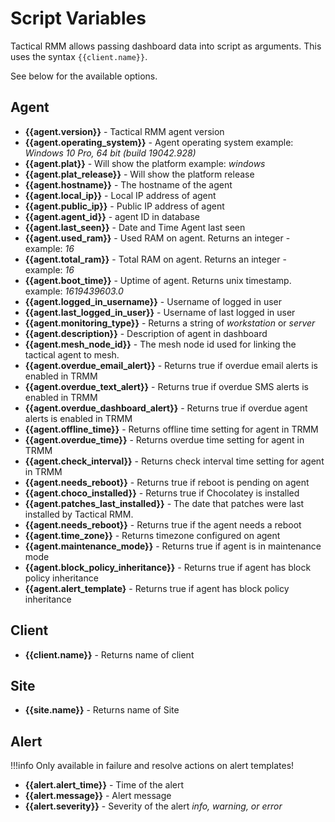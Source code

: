 # Script Variables

Tactical RMM allows passing dashboard data into script as arguments. This uses the syntax `{{client.name}}`.

See below for the available options.

## Agent

- **{{agent.version}}** - Tactical RMM agent version
- **{{agent.operating_system}}** - Agent operating system example: *Windows 10 Pro, 64 bit (build 19042.928)*
- **{{agent.plat}}** - Will show the platform example: *windows*
- **{{agent.plat_release}}** - Will show the platform release
- **{{agent.hostname}}** - The hostname of the agent
- **{{agent.local_ip}}** - Local IP address of agent
- **{{agent.public_ip}}** - Public IP address of agent
- **{{agent.agent_id}}** - agent ID in database
- **{{agent.last_seen}}** - Date and Time Agent last seen
- **{{agent.used_ram}}** - Used RAM on agent. Returns an integer - example: *16* 
- **{{agent.total_ram}}** - Total RAM on agent. Returns an integer - example: *16* 
- **{{agent.boot_time}}** - Uptime of agent. Returns unix timestamp. example: *1619439603.0*
- **{{agent.logged_in_username}}** - Username of logged in user
- **{{agent.last_logged_in_user}}** - Username of last logged in user
- **{{agent.monitoring_type}}** - Returns a string of *workstation* or *server*
- **{{agent.description}}** - Description of agent in dashboard
- **{{agent.mesh_node_id}}** - The mesh node id used for linking the tactical agent to mesh.
- **{{agent.overdue_email_alert}}** - Returns true if overdue email alerts is enabled in TRMM
- **{{agent.overdue_text_alert}}** - Returns true if overdue SMS alerts is enabled in TRMM
- **{{agent.overdue_dashboard_alert}}** - Returns true if overdue agent alerts is enabled in TRMM
- **{{agent.offline_time}}** - Returns offline time setting for agent in TRMM
- **{{agent.overdue_time}}** - Returns overdue time setting for agent in TRMM
- **{{agent.check_interval}}** - Returns check interval time setting for agent in TRMM
- **{{agent.needs_reboot}}** - Returns true if reboot is pending on agent
- **{{agent.choco_installed}}** - Returns true if Chocolatey is installed
- **{{agent.patches_last_installed}}** - The date that patches were last installed by Tactical RMM. 
- **{{agent.needs_reboot}}** - Returns true if the agent needs a reboot
- **{{agent.time_zone}}** - Returns timezone configured on agent
- **{{agent.maintenance_mode}}** - Returns true if agent is in maintenance mode
- **{{agent.block_policy_inheritance}}** - Returns true if agent has block policy inheritance
- **{{agent.alert_template}** - Returns true if agent has block policy inheritance

## Client
- **{{client.name}}** - Returns name of client

## Site
- **{{site.name}}** - Returns name of Site

## Alert

!!!info
    Only available in failure and resolve actions on alert templates!
    
- **{{alert.alert_time}}** - Time of the alert
- **{{alert.message}}** - Alert message
- **{{alert.severity}}** - Severity of the alert *info, warning, or error*
